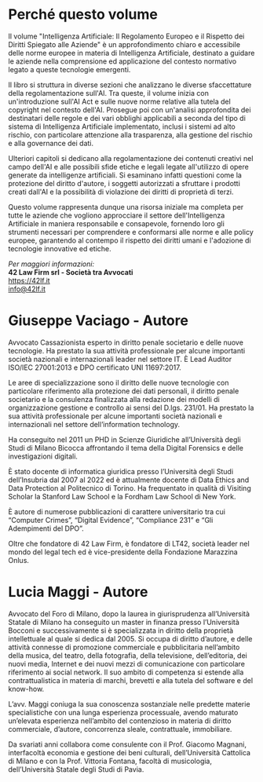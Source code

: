 # Perché questo volume

Il volume "Intelligenza Artificiale: Il Regolamento Europeo e il Rispetto dei Diritti Spiegato alle Aziende" è un approfondimento chiaro e accessibile delle norme europee in materia di Intelligenza Artificiale, destinato a guidare le aziende nella comprensione ed applicazione del contesto normativo legato a queste tecnologie emergenti. 

Il libro si struttura in diverse sezioni che analizzano le diverse sfaccettature della regolamentazione sull'AI. Tra queste, il volume inizia con un'introduzione sull'AI Act e sulle nuove norme relative alla tutela del copyright nel contesto dell'AI. Prosegue poi con un'analisi approfondita dei destinatari delle regole e dei vari obblighi applicabili a seconda del tipo di sistema di Intelligenza Artificiale implementato, inclusi i sistemi ad alto rischio, con particolare attenzione alla trasparenza, alla gestione del rischio e alla governance dei dati.

Ulteriori capitoli si dedicano alla regolamentazione dei contenuti creativi nel campo dell'AI e alle possibili sfide etiche e legali legate all'utilizzo di opere generate da intelligenze artificiali. Si esaminano infatti questioni come la protezione del diritto d'autore, i soggetti autorizzati a sfruttare i prodotti creati dall'AI e la possibilità di violazione dei diritti di proprietà di terzi.

Questo volume rappresenta dunque una risorsa iniziale ma completa per tutte le aziende che vogliono approcciare il settore dell'Intelligenza Artificiale in maniera responsabile e consapevole, fornendo loro gli strumenti necessari per comprendere e conformarsi alle norme e alle policy europee, garantendo al contempo il rispetto dei diritti umani e l'adozione di tecnologie innovative ed etiche.

*Per maggiori informazioni:*  
**42 Law Firm srl - Società tra Avvocati**  
https://42lf.it  
info@42lf.it


# Giuseppe Vaciago - Autore
Avvocato Cassazionista esperto in diritto penale societario e delle nuove tecnologie. Ha prestato la sua attività professionale per alcune importanti società nazionali e internazionali leader nel settore IT. È Lead Auditor ISO/IEC 27001:2013 e DPO certificato UNI 11697:2017.

Le aree di specializzazione sono il diritto delle nuove tecnologie con particolare riferimento alla protezione dei dati personali, il diritto penale societario e la consulenza finalizzata alla redazione dei modelli di organizzazione gestione e controllo ai sensi del D.lgs. 231/01. Ha prestato la sua attività professionale per alcune importanti società nazionali e internazionali nel settore dell’information technology.

Ha conseguito nel 2011 un PHD in Scienze Giuridiche all’Università degli Studi di Milano Bicocca affrontando il tema della Digital Forensics e delle investigazioni digitali.

È stato docente di informatica giuridica presso l’Università degli Studi dell’Insubria dal 2007 al 2022 ed è attualmente docente di Data Ethics and Data Protection al Politecnico di Torino. Ha frequentato in qualità di Visiting Scholar la Stanford Law School e la Fordham Law School di New York.

È autore di numerose pubblicazioni di carattere universitario tra cui “Computer Crimes”, “Digital Evidence”, “Compliance 231” e “Gli Adempimenti del DPO”.

Oltre che fondatore di 42 Law Firm, è fondatore di LT42, società leader nel mondo del legal tech ed è vice-presidente della Fondazione Marazzina Onlus.

# Lucia Maggi - Autore
Avvocato del Foro di Milano, dopo la laurea in giurisprudenza all’Università Statale di Milano ha conseguito un master in finanza presso l’Università Bocconi e successivamente si è specializzata in diritto della proprietà intellettuale al quale si dedica dal 2005. Si occupa di diritto d’autore, e delle attività connesse di promozione commerciale e pubblicitaria nell’ambito della musica, del teatro, della fotografia, della televisione, dell’editoria, dei nuovi media, Internet e dei nuovi mezzi di comunicazione con particolare riferimento ai social network. Il suo ambito di competenza si estende alla contrattualistica in materia di marchi, brevetti e alla tutela del software e del know-how.

L’avv. Maggi coniuga la sua conoscenza sostanziale nelle predette materie specialistiche con una lunga esperienza processuale, avendo maturato un’elevata esperienza nell’ambito del contenzioso in materia di diritto commerciale, d’autore, concorrenza sleale, contrattuale, immobiliare.

Da svariati anni collabora come consulente con il Prof. Giacomo Magnani, interfacoltà economia e gestione dei beni culturali, dell’Università Cattolica di Milano e con la Prof. Vittoria Fontana, facoltà di musicologia, dell’Università Statale degli Studi di Pavia.